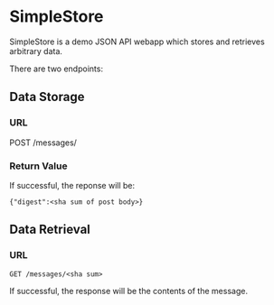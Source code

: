 # SimpleStore

SimpleStore is a demo JSON API webapp which stores and retrieves arbitrary data.

There are two endpoints:

## Data Storage

### URL

POST /messages/

### Return Value

  If successful, the reponse will be:

    {"digest":<sha sum of post body>}

## Data Retrieval

### URL

    GET /messages/<sha sum>

If successful, the response will be the contents of the message.

